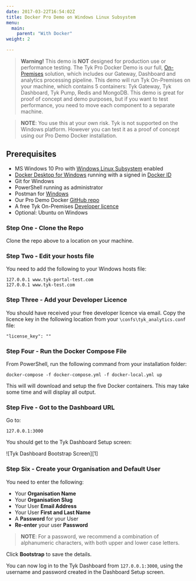 ```yaml
---
date: 2017-03-22T16:54:02Z
title: Docker Pro Demo on Windows Linux Subsystem
menu:
  main:
    parent: "With Docker"
weight: 2

---
```


> **Warning!** This demo is **NOT** designed for production use or performance testing. The Tyk Pro Docker Demo is our full, [On-Premises](https://tyk.io/api-gateway/on-premise/) solution, which includes our Gateway, Dashboard and analytics processing pipeline.
This demo will run Tyk On-Premises on your machine, which contains 5 containers: Tyk Gateway, Tyk Dashboard, Tyk Pump, Redis and MongoDB.
This demo is great for proof of concept and demo purposes, but if you want to test performance, you need to move each component to a separate machine.

> **NOTE**: You use this at your own risk. Tyk is not supported on the Windows platform. However you can test it as a proof of concept using our Pro Demo Docker installation.


## Prerequisites

* MS Windows 10 Pro with [Windows Linux Subsystem](https://docs.microsoft.com/en-us/windows/wsl/install-win10) enabled
* [Docker Desktop for Windows](https://docs.docker.com/docker-for-windows/install/) running with a signed in [Docker ID](https://docs.docker.com/docker-id/)
* Git for Windows
* PowerShell running as administrator
* Postman for [Windows](https://www.getpostman.com/downloads/)
* Our Pro Demo Docker [GitHub repo](https://github.com/TykTechnologies/tyk-pro-docker-demo)
* A free Tyk On-Premises [Developer licence](https://tyk.io/product/tyk-on-premises-free-edition/)
* Optional: Ubuntu on Windows

### Step One - Clone the Repo

Clone the repo above to a location on your machine.

### Step Two - Edit your hosts file

You need to add the following to your Windows hosts file:

```{copy.Wrapper}
127.0.0.1 www.tyk-portal-test.com
127.0.0.1 www.tyk-test.com
```

### Step Three - Add your Developer Licence

You should have received your free developer licence via email. Copy the licence key in the following location from your `\confs\tyk_analytics.conf` file:

```
"license_key": ""
```

### Step Four - Run the Docker Compose File

From PowerShell, run the following command from your installation folder:

```{copy.Wrapper}
docker-compose -f docker-compose.yml -f docker-local.yml up
```

This will will download and setup the five Docker containers. This may take some time and will display all output.

### Step Five - Got to the Dashboard URL

Go to:

```{copy.Wrapper}
127.0.0.1:3000
```

You should get to the Tyk Dashboard Setup screen:

![Tyk Dashboard Bootstrap Screen][1]

### Step Six - Create your Organisation and Default User

You need to enter the following:

* Your **Organisation Name**
* Your **Organisation Slug**
* Your User **Email Address**
* Your User **First and Last Name**
* A **Password** for your User
* **Re-enter** your user **Password**

> **NOTE**: For a password, we recommend a combination of alphanumeric characters, with both upper and lower case letters.

Click **Bootstrap** to save the details.

You can now log in to the Tyk Dashboard from `127.0.0.1:3000`, using the username and password created in the Dashboard Setup screen.


